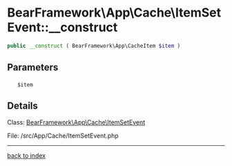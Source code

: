 # BearFramework\App\Cache\ItemSetEvent::__construct

```php
public __construct ( BearFramework\App\CacheItem $item )
```

## Parameters

&nbsp;&nbsp;&nbsp;&nbsp;&nbsp;&nbsp;`$item`

## Details

Class: [BearFramework\App\Cache\ItemSetEvent](bearframework.app.cache.itemsetevent.class.md)

File: /src/App/Cache/ItemSetEvent.php

---

[back to index](index.md)

